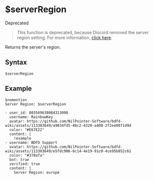 # $serverRegion
<div class="functionTags">
  <span id="DeprectedTag">Deprecated</span>
</div>

> This function is deprecated, because Discord removed the server region setting. For more information, [click here](https://support.discord.com/hc/en-us/articles/360060570993).

Returns the server's region.

## Syntax
```
$serverRegion
```

## Example
```
$nomention
Server Region: $serverRegion
```

``` discord yaml
- user_id: 803569638084313098
  username: RainbowKey
  avatar: https://github.com/NilPointer-Software/bdfd-wiki/assets/113303649/a9034fd5-40c2-4320-a408-2f2ee0071d9d
  color: "#E67E22"
  content: |
    !example
- username: BDFD Support
  avatar: https://github.com/NilPointer-Software/bdfd-wiki/assets/113303649/e5fdc906-6c14-4e19-91c0-4ce95b852c61
  color: "#378afa"
  bot: true
  verified: true
  content: |
    Server Region: europe
```
